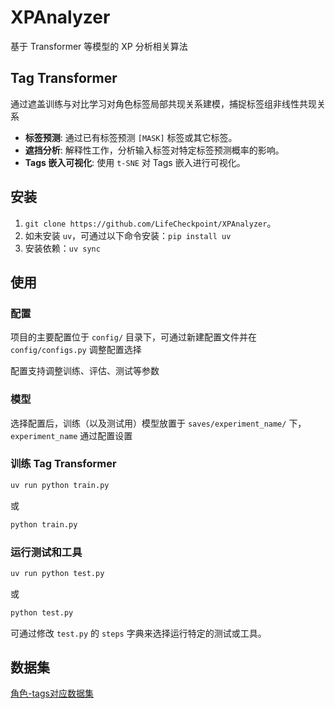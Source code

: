 # XPAnalyzer

基于 Transformer 等模型的 XP 分析相关算法

## Tag Transformer

通过遮盖训练与对比学习对角色标签局部共现关系建模，捕捉标签组非线性共现关系

- **标签预测**: 通过已有标签预测 `[MASK]` 标签或其它标签。
- **遮挡分析**: 解释性工作，分析输入标签对特定标签预测概率的影响。
- **Tags 嵌入可视化**: 使用 `t-SNE` 对 Tags 嵌入进行可视化。

## 安装

1. `git clone https://github.com/LifeCheckpoint/XPAnalyzer`。
2. 如未安装 `uv`，可通过以下命令安装：`pip install uv`
3. 安装依赖：`uv sync`

## 使用

### 配置

项目的主要配置位于 `config/` 目录下，可通过新建配置文件并在 `config/configs.py` 调整配置选择

配置支持调整训练、评估、测试等参数

### 模型

选择配置后，训练（以及测试用）模型放置于 `saves/experiment_name/` 下，`experiment_name` 通过配置设置

### 训练 Tag Transformer

```bash
uv run python train.py
```

或

```bash
python train.py
```

### 运行测试和工具

```bash
uv run python test.py
```

或

```bash
python test.py
```

可通过修改 `test.py` 的 `steps` 字典来选择运行特定的测试或工具。

## 数据集

[角色-tags对应数据集](https://github.com/Zzzzzzyt/moegirl-dataset/blob/main/moegirl/preprocess/data_min.json)